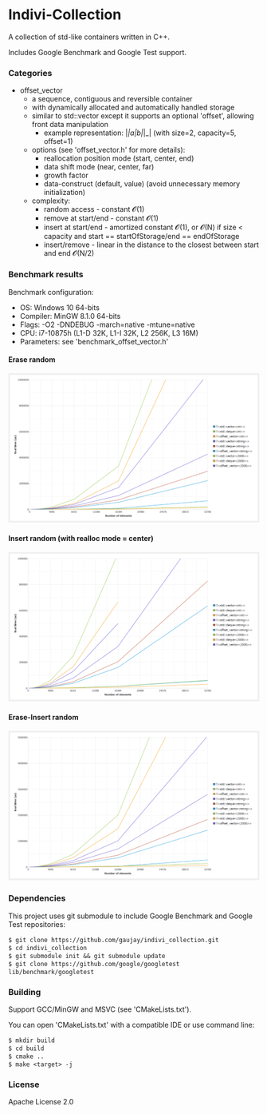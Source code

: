# Indivi-Collection

A collection of std-like containers written in C++.

Includes Google Benchmark and Google Test support.

### Categories

- offset_vector
	- a sequence, contiguous and reversible container
	- with dynamically allocated and automatically handled storage
	- similar to std::vector except it supports an optional 'offset', allowing front data manipulation
		- example representation:  |_|a|b|_|_|  (with size=2, capacity=5, offset=1)
	- options (see 'offset_vector.h' for more details):
		- reallocation position mode (start, center, end)
		- data shift mode (near, center, far)
		- growth factor
		- data-construct (default, value) (avoid unnecessary memory initialization)
	- complexity:
		- random access - constant 𝓞(1)
		- remove at start/end - constant 𝓞(1)
		- insert at start/end - amortized constant 𝓞(1), or 𝓞(N) if size < capacity and start == startOfStorage/end == endOfStorage
		- insert/remove - linear in the distance to the closest between start and end 𝓞(N/2)

### Benchmark results

Benchmark configuration:
- OS: Windows 10 64-bits
- Compiler: MinGW 8.1.0 64-bits
- Flags: -O2 -DNDEBUG -march=native -mtune=native
- CPU: i7-10875h (L1-D 32K, L1-I 32K, L2 256K, L3 16M)
- Parameters: see 'benchmark_offset_vector.h'

#### Erase random

![Erase_Random](docs/Erase_Random.png)

#### Insert random (with realloc mode = center)

![Insert_Random](docs/Insert_Random.png)

#### Erase-Insert random

![EraseInsert_Random](docs/EraseInsert_Random.png)

### Dependencies

This project uses git submodule to include Google Benchmark and Google Test repositories:

    $ git clone https://github.com/gaujay/indivi_collection.git
    $ cd indivi_collection
    $ git submodule init && git submodule update
    $ git clone https://github.com/google/googletest lib/benchmark/googletest

### Building

Support GCC/MinGW and MSVC (see 'CMakeLists.txt').

You can open 'CMakeLists.txt' with a compatible IDE or use command line:

    $ mkdir build
    $ cd build
    $ cmake ..
    $ make <target> -j

### License

Apache License 2.0
